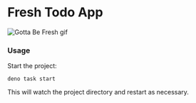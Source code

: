 # Fresh Todo App

![Gotta Be Fresh gif](https://media.giphy.com/media/xUySTYO1CjMCU8GyZ2/giphy.gif)

### Usage

Start the project:

```
deno task start
```

This will watch the project directory and restart as necessary.
